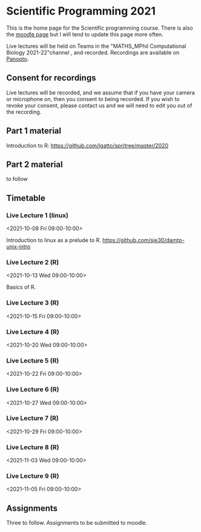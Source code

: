 # Scientific Programming 2021

This is the home page for the Scientific programming course.  There is
also the [moodle
page](https://www.vle.cam.ac.uk/course/view.php?id=228882) but I will
tend to update this page more often.

Live lectures will be held on Teams in the "MATHS_MPhil Computational
Biology 2021-22"channel , and recorded.  Recordings are available on
[Panopto](https://cambridgelectures.cloud.panopto.eu/Panopto/Pages/Sessions/List.aspx?folderID=3c6afa11-8d52-45f2-9b38-adb00100a1a0).

## Consent for recordings

Live lectures will be recorded, and we assume that if you have your
camera or microphone on, then you consent to being recorded.  If you
wish to revoke your consent, please contact us and we will need to
edit you out of the recording.

## Part 1 material

Introduction to R: https://github.com/lgatto/spr/tree/master/2020

## Part 2 material 

to follow


## Timetable

###  Live Lecture 1 (linux)
<2021-10-08 Fri 09:00-10:00>

Introduction to linux as a prelude to R.
https://github.com/sje30/damtp-unix-intro

###  Live Lecture 2 (R)
<2021-10-13 Wed 09:00-10:00>

Basics of R.

###  Live Lecture 3 (R)
<2021-10-15 Fri 09:00-10:00>

###  Live Lecture 4 (R)
<2021-10-20 Wed 09:00-10:00>

###  Live Lecture 5 (R)
<2021-10-22 Fri 09:00-10:00>

###  Live Lecture 6 (R)
<2021-10-27 Wed 09:00-10:00>

###  Live Lecture 7 (R)
<2021-10-29 Fri 09:00-10:00>

###  Live Lecture 8 (R)
<2021-11-03 Wed 09:00-10:00>

###  Live Lecture 9 (R)
<2021-11-05 Fri 09:00-10:00>


## Assignments

Three to follow.  Assignments to be submitted to moodle.



